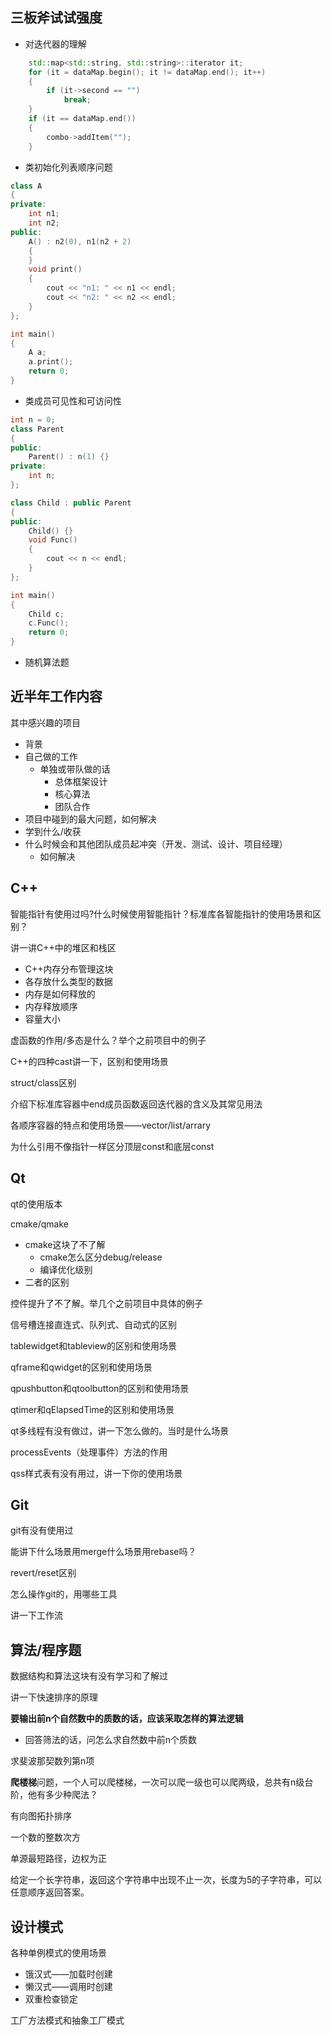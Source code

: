 ## 三板斧试试强度

- 对迭代器的理解
```cpp
	std::map<std::string, std::string>::iterator it;
	for (it = dataMap.begin(); it != dataMap.end(); it++)
	{
		if (it->second == "")
			break;
	}
	if (it == dataMap.end())
	{
		combo->addItem("");
	}
```
- 类初始化列表顺序问题

```cpp
class A
{
private:
    int n1;
    int n2;
public:
    A() : n2(0), n1(n2 + 2)
    {
    }
    void print()
    {
        cout << "n1: " << n1 << endl;
        cout << "n2: " << n2 << endl;
    }
};

int main()
{
    A a;
    a.print();
    return 0;
}
```

- 类成员可见性和可访问性

```cpp
int n = 0;
class Parent
{
public:
    Parent() : n(1) {}
private:
    int n;
};

class Child : public Parent
{
public:
    Child() {}
    void Func()
    {
        cout << n << endl;
    }
};

int main()
{
    Child c;
    c.Func();
    return 0;
}
```

- 随机算法题

## 近半年工作内容

其中感兴趣的项目

- 背景
- 自己做的工作
  - 单独或带队做的话
    - 总体框架设计
    - 核心算法
    - 团队合作
- 项目中碰到的最大问题，如何解决
- 学到什么/收获
- 什么时候会和其他团队成员起冲突（开发、测试、设计、项目经理）
  - 如何解决

## C++

智能指针有使用过吗?什么时候使用智能指针？标准库各智能指针的使用场景和区别？

讲一讲C++中的堆区和栈区

- C++内存分布管理这块
- 各存放什么类型的数据
- 内存是如何释放的
- 内存释放顺序
- 容量大小

虚函数的作用/多态是什么？举个之前项目中的例子

C++的四种cast讲一下，区别和使用场景

struct/class区别

介绍下标准库容器中end成员函数返回迭代器的含义及其常见用法

各顺序容器的特点和使用场景——vector/list/arrary

为什么引用不像指针一样区分顶层const和底层const

## Qt

qt的使用版本

cmake/qmake

- cmake这块了不了解
  - cmake怎么区分debug/release
  - 编译优化级别
- 二者的区别

控件提升了不了解。举几个之前项目中具体的例子

信号槽连接直连式、队列式、自动式的区别

tablewidget和tableview的区别和使用场景

qframe和qwidget的区别和使用场景

qpushbutton和qtoolbutton的区别和使用场景

qtimer和qElapsedTime的区别和使用场景

qt多线程有没有做过，讲一下怎么做的。当时是什么场景

processEvents（处理事件）方法的作用

qss样式表有没有用过，讲一下你的使用场景

## Git

git有没有使用过

能讲下什么场景用merge什么场景用rebase吗？

revert/reset区别

怎么操作git的，用哪些工具

讲一下工作流

## 算法/程序题

数据结构和算法这块有没有学习和了解过

讲一下快速排序的原理

**要输出前n个自然数中的质数的话，应该采取怎样的算法逻辑**

- 回答筛法的话，问怎么求自然数中前n个质数

求斐波那契数列第n项

**爬楼梯**问题，一个人可以爬楼梯，一次可以爬一级也可以爬两级，总共有n级台阶，他有多少种爬法？

有向图拓扑排序

一个数的整数次方

单源最短路径，边权为正

给定一个长字符串，返回这个字符串中出现不止一次，长度为5的子字符串，可以任意顺序返回答案。

## 设计模式

各种单例模式的使用场景

- 饿汉式——加载时创建
- 懒汉式——调用时创建
- 双重检查锁定

工厂方法模式和抽象工厂模式
